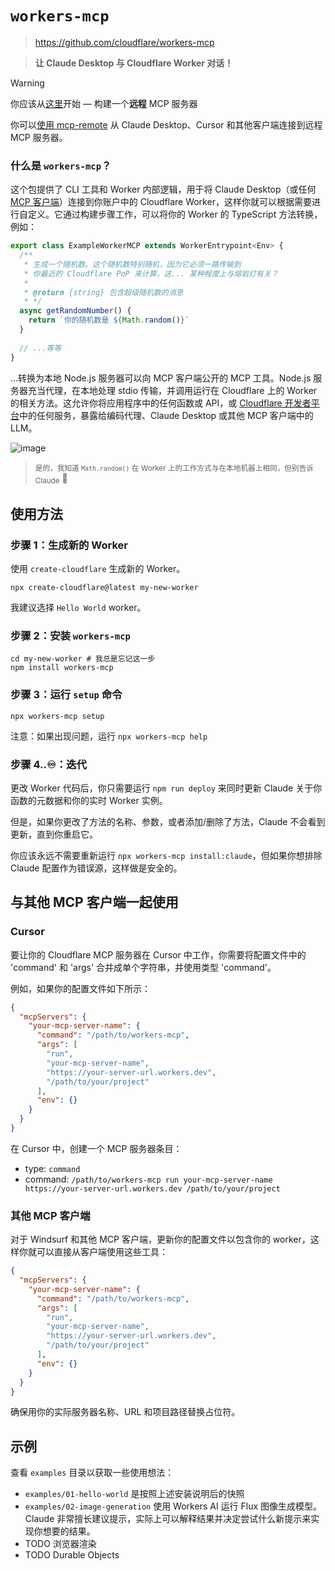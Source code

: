 # `workers-mcp`

> <https://github.com/cloudflare/workers-mcp>

> **让 Claude Desktop 与 Cloudflare Worker 对话！**

> [!WARNING]  
> 你应该从[这里](https://developers.cloudflare.com/agents/guides/remote-mcp-server/)开始 — 构建一个**远程** MCP 服务器
>
> 你可以[使用 mcp-remote](https://developers.cloudflare.com/agents/guides/test-remote-mcp-server/) 从 Claude Desktop、Cursor 和其他客户端连接到远程 MCP 服务器。

### 什么是 `workers-mcp`？

这个包提供了 CLI 工具和 Worker 内部逻辑，用于将 Claude Desktop（或任何 [MCP 客户端](https://modelcontextprotocol.io/)）连接到你账户中的 Cloudflare Worker，这样你就可以根据需要进行自定义。它通过构建步骤工作，可以将你的 Worker 的 TypeScript 方法转换，例如：

```ts
export class ExampleWorkerMCP extends WorkerEntrypoint<Env> {
  /**
   * 生成一个随机数。这个随机数特别随机，因为它必须一路传输到
   * 你最近的 Cloudflare PoP 来计算，这... 某种程度上与熔岩灯有关？
   *
   * @return {string} 包含超级随机数的消息
   * */
  async getRandomNumber() {
    return `你的随机数是 ${Math.random()}`
  }
  
  // ...等等
}
```

...转换为本地 Node.js 服务器可以向 MCP 客户端公开的 MCP 工具。Node.js 服务器充当代理，在本地处理 stdio 传输，并调用运行在 Cloudflare 上的 Worker 的相关方法。这允许你将应用程序中的任何函数或 API，或 [Cloudflare 开发者平台](https://developers.cloudflare.com/products/)中的任何服务，暴露给编码代理、Claude Desktop 或其他 MCP 客户端中的 LLM。

![image](https://github.com/user-attachments/assets/c16b2631-4eba-4914-8e26-d6ccea0fc578)

> <sub>是的，我知道 `Math.random()` 在 Worker 上的工作方式与在本地机器上相同，但别告诉 Claude</sub> 🤫

## 使用方法

### 步骤 1：生成新的 Worker

使用 `create-cloudflare` 生成新的 Worker。

```shell
npx create-cloudflare@latest my-new-worker
```

我建议选择 `Hello World` worker。

### 步骤 2：安装 `workers-mcp`

```shell
cd my-new-worker # 我总是忘记这一步
npm install workers-mcp
```

### 步骤 3：运行 `setup` 命令

```shell
npx workers-mcp setup
```

注意：如果出现问题，运行 `npx workers-mcp help`

### 步骤 4..♾️：迭代

更改 Worker 代码后，你只需要运行 `npm run deploy` 来同时更新 Claude 关于你函数的元数据和你的实时 Worker 实例。

但是，如果你更改了方法的名称、参数，或者添加/删除了方法，Claude 不会看到更新，直到你重启它。

你应该永远不需要重新运行 `npx workers-mcp install:claude`，但如果你想排除 Claude 配置作为错误源，这样做是安全的。

## 与其他 MCP 客户端一起使用

### Cursor

要让你的 Cloudflare MCP 服务器在 Cursor 中工作，你需要将配置文件中的 'command' 和 'args' 合并成单个字符串，并使用类型 'command'。

例如，如果你的配置文件如下所示：

```json
{
  "mcpServers": {
    "your-mcp-server-name": {
      "command": "/path/to/workers-mcp",
      "args": [
        "run",
        "your-mcp-server-name",
        "https://your-server-url.workers.dev",
        "/path/to/your/project"
      ],
      "env": {}
    }
  }
}
```

在 Cursor 中，创建一个 MCP 服务器条目：

* type: `command`
* command: `/path/to/workers-mcp run your-mcp-server-name https://your-server-url.workers.dev /path/to/your/project`

### 其他 MCP 客户端

对于 Windsurf 和其他 MCP 客户端，更新你的配置文件以包含你的 worker，这样你就可以直接从客户端使用这些工具：

```json
{
  "mcpServers": {
    "your-mcp-server-name": {
      "command": "/path/to/workers-mcp",
      "args": [
        "run",
        "your-mcp-server-name",
        "https://your-server-url.workers.dev",
        "/path/to/your/project"
      ],
      "env": {}
    }
  }
}
```

确保用你的实际服务器名称、URL 和项目路径替换占位符。

## 示例

查看 `examples` 目录以获取一些使用想法：

* `examples/01-hello-world` 是按照上述安装说明后的快照
* `examples/02-image-generation` 使用 Workers AI 运行 Flux 图像生成模型。Claude 非常擅长建议提示，实际上可以解释结果并决定尝试什么新提示来实现你想要的结果。
* TODO 浏览器渲染
* TODO Durable Objects
